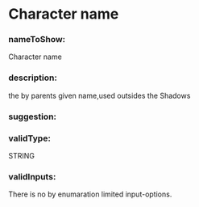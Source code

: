 

# Character name



    


### nameToShow:
    
Character name    


### description:
    
the by parents given name,used outsides the Shadows    


### suggestion:
    
    


### validType:
    
STRING    


### validInputs:
    
There is no by enumaration limited input-options.  

